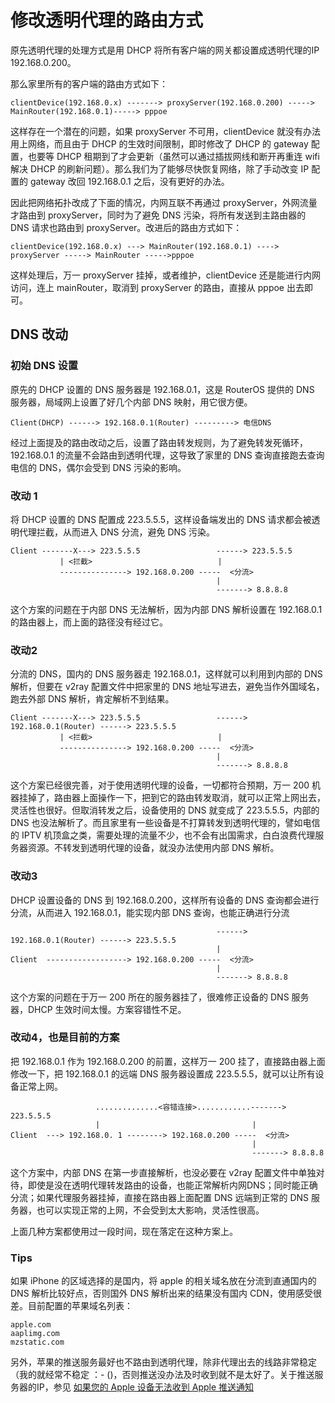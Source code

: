 # 修改透明代理的路由方式

原先透明代理的处理方式是用 DHCP 将所有客户端的网关都设置成透明代理的IP 192.168.0.200。

那么家里所有的客户端的路由方式如下：
```
clientDevice(192.168.0.x) -------> proxyServer(192.168.0.200) -----> MainRouter(192.168.0.1)-----> pppoe
```
这样存在一个潜在的问题，如果 proxyServer 不可用，clientDevice 就没有办法用上网络，而且由于 DHCP 的生效时间限制，即时修改了 DHCP 的 gateway 配置，也要等 DHCP 租期到了才会更新（虽然可以通过插拔网线和断开再重连 wifi 解决 DHCP 的刷新问题）。那么我们为了能够尽快恢复网络，除了手动改变 IP 配置的 gateway 改回 192.168.0.1 之后，没有更好的办法。

因此把网络拓扑改成了下面的情况，内网互联不再通过 proxyServer，外网流量才路由到 proxyServer，同时为了避免 DNS 污染，将所有发送到主路由器的 DNS 请求也路由到 proxyServer。改进后的路由方式如下：

```
clientDevice(192.168.0.x) ---> MainRouter(192.168.0.1) ----> proxyServer -----> MainRouter ----->pppoe

```

这样处理后，万一 proxyServer 挂掉，或者维护，clientDevice 还是能进行内网访问，连上 mainRouter，取消到 proxyServer 的路由，直接从 pppoe 出去即可。

## DNS 改动

### 初始 DNS 设置

原先的 DHCP 设置的 DNS 服务器是 192.168.0.1，这是 RouterOS 提供的 DNS 服务器，局域网上设置了好几个内部 DNS 映射，用它很方便。

```
Client(DHCP) ------> 192.168.0.1(Router) ---------> 电信DNS
```
经过上面提及的路由改动之后，设置了路由转发规则，为了避免转发死循环，192.168.0.1 的流量不会路由到透明代理，这导致了家里的 DNS 查询直接跑去查询电信的 DNS，偶尔会受到 DNS 污染的影响。

### 改动 1

将 DHCP 设置的 DNS 配置成 223.5.5.5，这样设备端发出的 DNS 请求都会被透明代理拦截，从而进入 DNS 分流，避免 DNS 污染。

```
Client -------X---> 223.5.5.5                 ------> 223.5.5.5
           | <拦截>                            | 
           ---------------> 192.168.0.200 -----  <分流>
                                              |
                                              -------> 8.8.8.8
```

这个方案的问题在于内部 DNS 无法解析，因为内部 DNS 解析设置在 192.168.0.1 的路由器上，而上面的路径没有经过它。

### 改动2

分流的 DNS，国内的 DNS 服务器走 192.168.0.1，这样就可以利用到内部的 DNS 解析，但要在 v2ray 配置文件中把家里的 DNS 地址写进去，避免当作外国域名，跑去外部 DNS 解析，肯定解析不到结果。

```
Client -------X---> 223.5.5.5                 ------> 192.168.0.1(Router) ------> 223.5.5.5
           | <拦截>                            | 
           ---------------> 192.168.0.200 -----  <分流>
                                              |
                                              -------> 8.8.8.8
```

这个方案已经很完善，对于使用透明代理的设备，一切都符合预期，万一 200 机器挂掉了，路由器上面操作一下，把到它的路由转发取消，就可以正常上网出去，灵活性也很好。但取消转发之后，设备使用的 DNS 就变成了 223.5.5.5，内部的 DNS 也没法解析了。而且家里有一些设备是不打算转发到透明代理的，譬如电信的 IPTV 机顶盒之类，需要处理的流量不少，也不会有出国需求，白白浪费代理服务器资源。不转发到透明代理的设备，就没办法使用内部 DNS 解析。

### 改动3

DHCP 设置设备的 DNS 到 192.168.0.200，这样所有设备的 DNS 查询都会进行分流，从而进入 192.168.0.1，能实现内部 DNS 查询，也能正确进行分流

```
                                              ------> 192.168.0.1(Router) ------> 223.5.5.5
                                              | 
Client  ------------------> 192.168.0.200 -----  <分流>
                                              |
                                              -------> 8.8.8.8
```

这个方案的问题在于万一 200 所在的服务器挂了，很难修正设备的 DNS 服务器，DHCP 生效时间太慢。方案容错性不足。

### 改动4，也是目前的方案

把 192.168.0.1 作为 192.168.0.200 的前置，这样万一 200 挂了，直接路由器上面修改一下，把 192.168.0.1 的远端 DNS 服务器设置成 223.5.5.5，就可以让所有设备正常上网。

```
                   ..............<容错连接>............-------> 223.5.5.5
                   |                                  | 
Client  ---> 192.168.0. 1 --------> 192.168.0.200 -----  <分流>
                                                      |
                                                      -------> 8.8.8.8
```
这个方案中，内部 DNS 在第一步直接解析，也没必要在 v2ray 配置文件中单独对待，即使是没在透明代理转发路由的设备，也能正常解析内网DNS；同时能正确分流；如果代理服务器挂掉，直接在路由器上面配置 DNS 远端到正常的 DNS 服务器，也可以实现正常的上网，不会受到太大影响，灵活性很高。

上面几种方案都使用过一段时间，现在落定在这种方案上。

### Tips

如果 iPhone 的区域选择的是国内，将 apple 的相关域名放在分流到直通国内的 DNS 解析比较好点，否则国外 DNS 解析出来的结果没有国内 CDN，使用感受很差。目前配置的苹果域名列表：

```
apple.com
aaplimg.com
mzstatic.com
```

另外，苹果的推送服务最好也不路由到透明代理，除非代理出去的线路非常稳定（我的就经常不稳定 ：- ()，否则推送没办法及时收到就不是太好了。关于推送服务器的IP，参见 [如果您的 Apple 设备无法收到 Apple 推送通知](https://support.apple.com/zh-cn/HT203609)